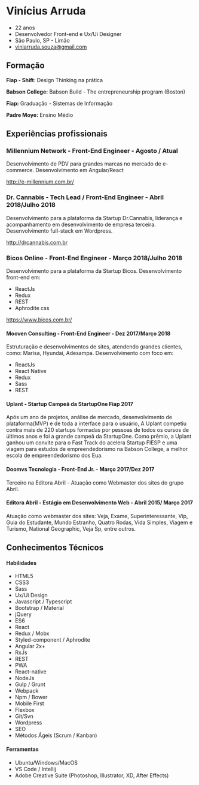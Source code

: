 # Vinícius Arruda
- 22 anos
- Desenvolvedor Front-end e Ux/Ui Designer
- São Paulo, SP - Limão
- viniarruda.souza@gmail.com

## Formação

**Fiap - Shift**: Design Thinking na prática

**Babson College:** Babson Build - The entrepreneurship program (Boston)

**Fiap:** Graduação - Sistemas de Informação

**Padre Moye:** Ensino Médio

## Experiências profissionais

### Millennium Network - Front-End Engineer - Agosto / Atual
Desenvolvimento de PDV para grandes marcas no mercado de e-commerce. Desenvolvimento em Angular/React

http://e-millennium.com.br/

### Dr. Cannabis - Tech Lead / Front-End Engineer - Abril 2018/Julho 2018
Desenvolvimento para a plataforma da Startup Dr.Cannabis, liderança e acompanhamento em desenvolvimento de empresa terceira. Desenvolvimento full-stack em Wordpress.

http://drcannabis.com.br

### Bicos Online - Front-End Engineer - Março 2018/Julho 2018
Desenvolvimento para a plataforma da Startup Bicos. Desenvolvimento front-end em:
- ReactJs
- Redux
- REST
- Aphrodite css

https://www.bicos.com.br/

#### Mooven Consulting - Front-End Engineer - Dez 2017/Março 2018
Estruturação e desenvolvimentos de sites, atendendo grandes clientes, como: Marisa, Hyundai, Adesampa. Desenvolvimento com foco em:
- ReactJs
- React Native
- Redux
- Sass
- REST

#### Uplant - Startup Campeã da StartupOne Fiap 2017
Após um ano de projetos, análise de mercado, desenvolvimento de plataforma(MVP) e de toda a interface para o usuário, A Uplant competiu contra mais de 220 startups formadas por pessoas de todos os cursos de últimos anos e foi a grande campeã da StartupOne. Como prêmio, a Uplant ganhou um convite para o Fast Track do acelera Startup FIESP e uma viagem para estudos de empreendedorismo na Babson College, a melhor escola de empreendedorismo dos Eua. 

#### Doomvs Tecnologia - Front-End Jr. - Março 2017/Dez 2017
Terceiro na Editora Abril - Atuação como Webmaster dos sites do grupo Abril.

#### Editora Abril - Estágio em Desenvolvimento Web - Abril 2015/ Março 2017
Atuação como webmaster dos sites: Veja, Exame, Superinteressante, Vip, Guia do Estudante, Mundo Estranho, Quatro Rodas, Vida Simples, Viagem e Turismo, National Geographic, Veja Sp, entre outros.

## Conhecimentos Técnicos

#### Habilidades
- HTML5
- CSS3
- Sass
- Ux/Ui Design
- Javascript / Typescript
- Bootstrap / Material
- jQuery
- ES6
- React
- Redux / Mobx
- Styled-component / Aphrodite
- Angular 2x+
- RxJs
- REST
- PWA
- React-native
- NodeJs
- Gulp / Grunt
- Webpack
- Npm / Bower
- Mobile First
- Flexbox
- Git/Svn
- Wordpress
- SEO
- Métodos Ágeis (Scrum / Kanban)


#### Ferramentas
- Ubuntu/Windows/MacOS
- VS Code / Intellij
- Adobe Creative Suite (Photoshop, Illustrator, XD, After Effects)
